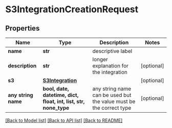 # S3IntegrationCreationRequest


## Properties
Name | Type | Description | Notes
------------ | ------------- | ------------- | -------------
**name** | **str** | descriptive label | 
**description** | **str** | longer explanation for the integration | [optional] 
**s3** | [**S3Integration**](S3Integration.md) |  | [optional] 
**any string name** | **bool, date, datetime, dict, float, int, list, str, none_type** | any string name can be used but the value must be the correct type | [optional]

[[Back to Model list]](../README.md#documentation-for-models) [[Back to API list]](../README.md#documentation-for-api-endpoints) [[Back to README]](../README.md)


